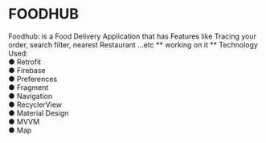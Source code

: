 # FOODHUB

Foodhub:  is a Food Delivery Application that has Features like Tracing your order, search filter, nearest Restaurant ...etc
** working on it **
Technology Used:
<br/>
● Retrofit
<br/>
● Firebase
<br/>
● Preferences
<br/>
● Fragment
<br/>
● Navigation
<br/>
● RecyclerView
<br/>
● Material Design
<br/>
● MVVM
<br/>
● Map

<br/>
<br/>
<br/>

<p align="center">
  <img src="https://user-images.githubusercontent.com/50117886/167523090-974e97f3-d768-49eb-b193-42ce1b80d9cf.png" title="">
</p>
